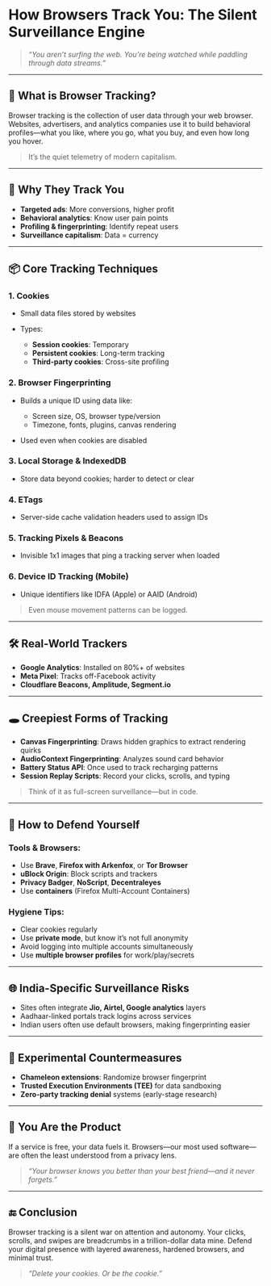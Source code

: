 # How Browsers Track You: The Silent Surveillance Engine

> *“You aren’t surfing the web. You’re being watched while paddling through data streams.”*

---

## 🧠 What is Browser Tracking?

Browser tracking is the collection of user data through your web browser. Websites, advertisers, and analytics companies use it to build behavioral profiles—what you like, where you go, what you buy, and even how long you hover.

> It’s the quiet telemetry of modern capitalism.

---

## 🎯 Why They Track You

* **Targeted ads**: More conversions, higher profit
* **Behavioral analytics**: Know user pain points
* **Profiling & fingerprinting**: Identify repeat users
* **Surveillance capitalism**: Data = currency

---

## 📦 Core Tracking Techniques

### 1. **Cookies**

* Small data files stored by websites
* Types:

  * **Session cookies**: Temporary
  * **Persistent cookies**: Long-term tracking
  * **Third-party cookies**: Cross-site profiling

### 2. **Browser Fingerprinting**

* Builds a unique ID using data like:

  * Screen size, OS, browser type/version
  * Timezone, fonts, plugins, canvas rendering
* Used even when cookies are disabled

### 3. **Local Storage & IndexedDB**

* Store data beyond cookies; harder to detect or clear

### 4. **ETags**

* Server-side cache validation headers used to assign IDs

### 5. **Tracking Pixels & Beacons**

* Invisible 1x1 images that ping a tracking server when loaded

### 6. **Device ID Tracking (Mobile)**

* Unique identifiers like IDFA (Apple) or AAID (Android)

> Even mouse movement patterns can be logged.

---

## 🛠️ Real-World Trackers

* **Google Analytics**: Installed on 80%+ of websites
* **Meta Pixel**: Tracks off-Facebook activity
* **Cloudflare Beacons, Amplitude, Segment.io**

---

## 🕳️ Creepiest Forms of Tracking

* **Canvas Fingerprinting**: Draws hidden graphics to extract rendering quirks
* **AudioContext Fingerprinting**: Analyzes sound card behavior
* **Battery Status API**: Once used to track recharging patterns
* **Session Replay Scripts**: Record your clicks, scrolls, and typing

> Think of it as full-screen surveillance—but in code.

---

## 🔐 How to Defend Yourself

### Tools & Browsers:

* Use **Brave**, **Firefox with Arkenfox**, or **Tor Browser**
* **uBlock Origin**: Block scripts and trackers
* **Privacy Badger**, **NoScript**, **Decentraleyes**
* Use **containers** (Firefox Multi-Account Containers)

### Hygiene Tips:

* Clear cookies regularly
* Use **private mode**, but know it’s not full anonymity
* Avoid logging into multiple accounts simultaneously
* Use **multiple browser profiles** for work/play/secrets

---

## 🌐 India-Specific Surveillance Risks

* Sites often integrate **Jio, Airtel, Google analytics** layers
* Aadhaar-linked portals track logins across services
* Indian users often use default browsers, making fingerprinting easier

---

## 🧪 Experimental Countermeasures

* **Chameleon extensions**: Randomize browser fingerprint
* **Trusted Execution Environments (TEE)** for data sandboxing
* **Zero-party tracking denial** systems (early-stage research)

---

## 🧬 You Are the Product

If a service is free, your data fuels it. Browsers—our most used software—are often the least understood from a privacy lens.

> *“Your browser knows you better than your best friend—and it never forgets.”*

---

## 🔚 Conclusion

Browser tracking is a silent war on attention and autonomy. Your clicks, scrolls, and swipes are breadcrumbs in a trillion-dollar data mine. Defend your digital presence with layered awareness, hardened browsers, and minimal trust.

> *“Delete your cookies. Or be the cookie.”*
